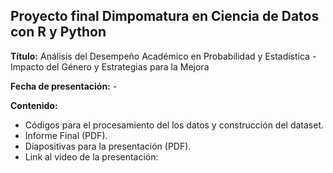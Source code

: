## Proyecto final Dimpomatura en Ciencia de Datos con R y Python

**Título:** Análisis del Desempeño Académico en Probabilidad y Estadística - Impacto del Género y Estrategias para la Mejora

**Fecha de presentación:** - 

**Contenido:**

- Códigos para el procesamiento del los datos y construcción del dataset.
- Informe Final (PDF).
- Diapositivas para la presentación (PDF).
- Link al video de la presentación: 

